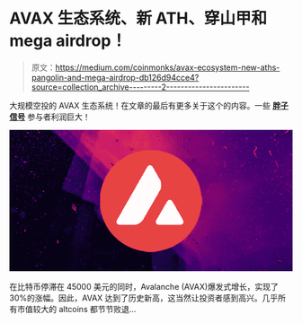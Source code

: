 # AVAX 生态系统、新 ATH、穿山甲和 mega airdrop！

> 原文：<https://medium.com/coinmonks/avax-ecosystem-new-aths-pangolin-and-mega-airdrop-db126d94cce4?source=collection_archive---------2----------------------->

大规模空投的 AVAX 生态系统！在文章的最后有更多关于这个的内容。一些 [**胖子信号**](https://www.fatpigsignals.com/) 参与者利润巨大！

![](img/562e1ff0a76aab9e1a6314e6b77050fb.png)

在比特币停滞在 45000 美元的同时，Avalanche (AVAX)爆发式增长，实现了 30%的涨幅。因此，AVAX 达到了历史新高，这当然让投资者感到高兴。几乎所有市值较大的 altcoins 都节节败退…